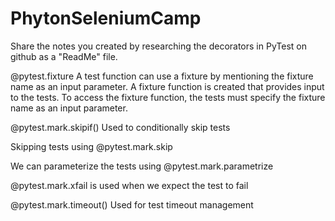 # PhytonSeleniumCamp
Share the notes you created by researching the decorators in PyTest on github as a "ReadMe" file.


@pytest.fixture
A test function can use a fixture by mentioning the fixture name as an input parameter.
A fixture function is created that provides input to the tests. To access the fixture function, the tests must specify the fixture name as an input parameter.

@pytest.mark.skipif() Used to conditionally skip tests

Skipping tests using @pytest.mark.skip

We can parameterize the tests using @pytest.mark.parametrize

@pytest.mark.xfail is used when we expect the test to fail

@pytest.mark.timeout() Used for test timeout management